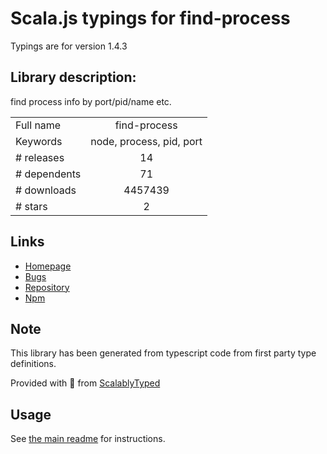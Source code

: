 
# Scala.js typings for find-process

Typings are for version 1.4.3

## Library description:
find process info by port/pid/name etc.

|                    |                 |
| ------------------ | :-------------: |
| Full name          | find-process |
| Keywords           | node, process, pid, port |
| # releases         | 14 |
| # dependents       | 71 |
| # downloads        | 4457439 |
| # stars            | 2 |

## Links
- [Homepage](https://github.com/yibn2008/find-process#readme)
- [Bugs](https://github.com/yibn2008/find-process/issues)
- [Repository](https://github.com/yibn2008/find-process)
- [Npm](https://www.npmjs.com/package/find-process)
    


## Note
This library has been generated from typescript code from first party type definitions.

Provided with :purple_heart: from [ScalablyTyped](https://github.com/oyvindberg/ScalablyTyped)

## Usage
See [the main readme](../../readme.md) for instructions.


